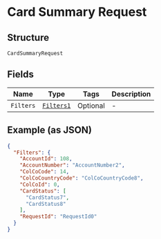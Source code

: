 
# Card Summary Request

## Structure

`CardSummaryRequest`

## Fields

| Name | Type | Tags | Description |
|  --- | --- | --- | --- |
| `Filters` | [`Filters1`](../../doc/models/filters-1.md) | Optional | - |

## Example (as JSON)

```json
{
  "Filters": {
    "AccountId": 108,
    "AccountNumber": "AccountNumber2",
    "ColCoCode": 14,
    "ColCoCountryCode": "ColCoCountryCode8",
    "ColCoId": 0,
    "CardStatus": [
      "CardStatus7",
      "CardStatus8"
    ],
    "RequestId": "RequestId0"
  }
}
```

